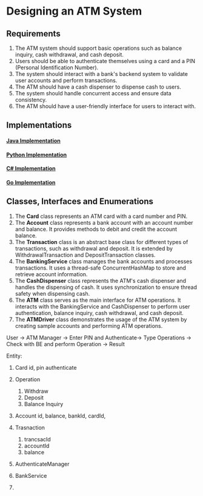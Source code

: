 # Designing an ATM System

## Requirements
1. The ATM system should support basic operations such as balance inquiry, cash withdrawal, and cash deposit.
2. Users should be able to authenticate themselves using a card and a PIN (Personal Identification Number).
3. The system should interact with a bank's backend system to validate user accounts and perform transactions.
4. The ATM should have a cash dispenser to dispense cash to users.
5. The system should handle concurrent access and ensure data consistency.
6. The ATM should have a user-friendly interface for users to interact with.

## Implementations
#### [Java Implementation](../solutions/java/src/atm/) 
#### [Python Implementation](../solutions/python/atm/)
#### [C# Implementation](../solutions/c%23/ATM/)
#### [Go Implementation](../solutions/golang/atm/)

## Classes, Interfaces and Enumerations
1. The **Card** class represents an ATM card with a card number and PIN.
2. The **Account** class represents a bank account with an account number and balance. It provides methods to debit and credit the account balance.
3. The **Transaction** class is an abstract base class for different types of transactions, such as withdrawal and deposit. It is extended by WithdrawalTransaction and DepositTransaction classes.
4. The **BankingService** class manages the bank accounts and processes transactions. It uses a thread-safe ConcurrentHashMap to store and retrieve account information.
5. The **CashDispenser** class represents the ATM's cash dispenser and handles the dispensing of cash. It uses synchronization to ensure thread safety when dispensing cash.
6. The **ATM** class serves as the main interface for ATM operations. It interacts with the BankingService and CashDispenser to perform user authentication, balance inquiry, cash withdrawal, and cash deposit.
7. The **ATMDriver** class demonstrates the usage of the ATM system by creating sample accounts and performing ATM operations.


User -> ATM Manager -> Enter PIN and Authenticate-> Type Operations -> Check with BE and perform Operation -> Result

Entity:
1. Card
    id,
    pin 
    authenticate
    


2. Operation
    1. Withdraw
    2. Deposit
    3. Balance Inquiry



3. Account
    id,
    balance,
    bankId,
    cardId,

4. Trasnaction
   1. trancsacId
   2. accountId
   3. balance

1. AuthenticateManager


2. BankService


3. 